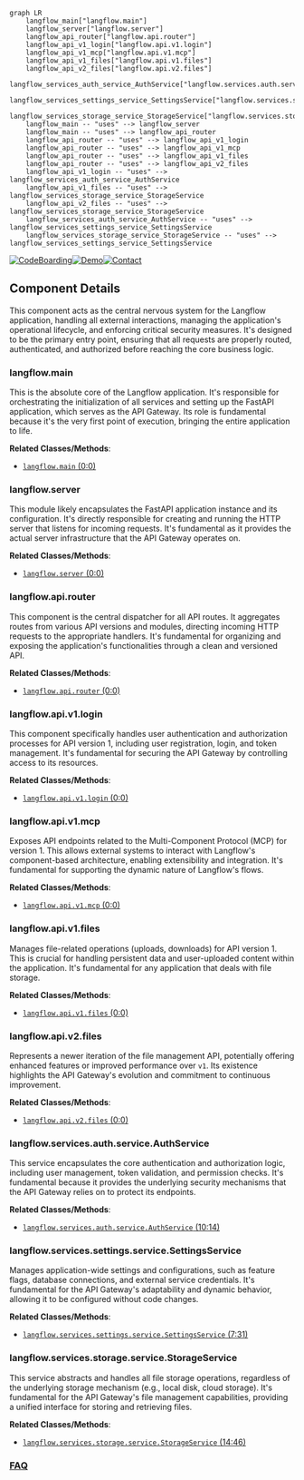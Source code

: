 ```mermaid
graph LR
    langflow_main["langflow.main"]
    langflow_server["langflow.server"]
    langflow_api_router["langflow.api.router"]
    langflow_api_v1_login["langflow.api.v1.login"]
    langflow_api_v1_mcp["langflow.api.v1.mcp"]
    langflow_api_v1_files["langflow.api.v1.files"]
    langflow_api_v2_files["langflow.api.v2.files"]
    langflow_services_auth_service_AuthService["langflow.services.auth.service.AuthService"]
    langflow_services_settings_service_SettingsService["langflow.services.settings.service.SettingsService"]
    langflow_services_storage_service_StorageService["langflow.services.storage.service.StorageService"]
    langflow_main -- "uses" --> langflow_server
    langflow_main -- "uses" --> langflow_api_router
    langflow_api_router -- "uses" --> langflow_api_v1_login
    langflow_api_router -- "uses" --> langflow_api_v1_mcp
    langflow_api_router -- "uses" --> langflow_api_v1_files
    langflow_api_router -- "uses" --> langflow_api_v2_files
    langflow_api_v1_login -- "uses" --> langflow_services_auth_service_AuthService
    langflow_api_v1_files -- "uses" --> langflow_services_storage_service_StorageService
    langflow_api_v2_files -- "uses" --> langflow_services_storage_service_StorageService
    langflow_services_auth_service_AuthService -- "uses" --> langflow_services_settings_service_SettingsService
    langflow_services_storage_service_StorageService -- "uses" --> langflow_services_settings_service_SettingsService
```
[![CodeBoarding](https://img.shields.io/badge/Generated%20by-CodeBoarding-9cf?style=flat-square)](https://github.com/CodeBoarding/GeneratedOnBoardings)[![Demo](https://img.shields.io/badge/Try%20our-Demo-blue?style=flat-square)](https://www.codeboarding.org/demo)[![Contact](https://img.shields.io/badge/Contact%20us%20-%20contact@codeboarding.org-lightgrey?style=flat-square)](mailto:contact@codeboarding.org)

## Component Details

This component acts as the central nervous system for the Langflow application, handling all external interactions, managing the application's operational lifecycle, and enforcing critical security measures. It's designed to be the primary entry point, ensuring that all requests are properly routed, authenticated, and authorized before reaching the core business logic.

### langflow.main
This is the absolute core of the Langflow application. It's responsible for orchestrating the initialization of all services and setting up the FastAPI application, which serves as the API Gateway. Its role is fundamental because it's the very first point of execution, bringing the entire application to life.


**Related Classes/Methods**:

- <a href="https://github.com/langflow-ai/langflow/blob/master/src/backend/base/langflow/main.py#L0-L0" target="_blank" rel="noopener noreferrer">`langflow.main` (0:0)</a>


### langflow.server
This module likely encapsulates the FastAPI application instance and its configuration. It's directly responsible for creating and running the HTTP server that listens for incoming requests. It's fundamental as it provides the actual server infrastructure that the API Gateway operates on.


**Related Classes/Methods**:

- <a href="https://github.com/langflow-ai/langflow/blob/master/src/backend/base/langflow/server.py#L0-L0" target="_blank" rel="noopener noreferrer">`langflow.server` (0:0)</a>


### langflow.api.router
This component is the central dispatcher for all API routes. It aggregates routes from various API versions and modules, directing incoming HTTP requests to the appropriate handlers. It's fundamental for organizing and exposing the application's functionalities through a clean and versioned API.


**Related Classes/Methods**:

- <a href="https://github.com/langflow-ai/langflow/blob/master/src/backend/base/langflow/api/router.py#L0-L0" target="_blank" rel="noopener noreferrer">`langflow.api.router` (0:0)</a>


### langflow.api.v1.login
This component specifically handles user authentication and authorization processes for API version 1, including user registration, login, and token management. It's fundamental for securing the API Gateway by controlling access to its resources.


**Related Classes/Methods**:

- <a href="https://github.com/langflow-ai/langflow/blob/master/src/backend/base/langflow/api/v1/login.py#L0-L0" target="_blank" rel="noopener noreferrer">`langflow.api.v1.login` (0:0)</a>


### langflow.api.v1.mcp
Exposes API endpoints related to the Multi-Component Protocol (MCP) for version 1. This allows external systems to interact with Langflow's component-based architecture, enabling extensibility and integration. It's fundamental for supporting the dynamic nature of Langflow's flows.


**Related Classes/Methods**:

- <a href="https://github.com/langflow-ai/langflow/blob/master/src/backend/base/langflow/api/v1/mcp.py#L0-L0" target="_blank" rel="noopener noreferrer">`langflow.api.v1.mcp` (0:0)</a>


### langflow.api.v1.files
Manages file-related operations (uploads, downloads) for API version 1. This is crucial for handling persistent data and user-uploaded content within the application. It's fundamental for any application that deals with file storage.


**Related Classes/Methods**:

- <a href="https://github.com/langflow-ai/langflow/blob/master/src/backend/base/langflow/api/v1/files.py#L0-L0" target="_blank" rel="noopener noreferrer">`langflow.api.v1.files` (0:0)</a>


### langflow.api.v2.files
Represents a newer iteration of the file management API, potentially offering enhanced features or improved performance over `v1`. Its existence highlights the API Gateway's evolution and commitment to continuous improvement.


**Related Classes/Methods**:

- <a href="https://github.com/langflow-ai/langflow/blob/master/src/backend/base/langflow/api/v2/files.py#L0-L0" target="_blank" rel="noopener noreferrer">`langflow.api.v2.files` (0:0)</a>


### langflow.services.auth.service.AuthService
This service encapsulates the core authentication and authorization logic, including user management, token validation, and permission checks. It's fundamental because it provides the underlying security mechanisms that the API Gateway relies on to protect its endpoints.


**Related Classes/Methods**:

- <a href="https://github.com/langflow-ai/langflow/blob/master/src/backend/base/langflow/services/auth/service.py#L10-L14" target="_blank" rel="noopener noreferrer">`langflow.services.auth.service.AuthService` (10:14)</a>


### langflow.services.settings.service.SettingsService
Manages application-wide settings and configurations, such as feature flags, database connections, and external service credentials. It's fundamental for the API Gateway's adaptability and dynamic behavior, allowing it to be configured without code changes.


**Related Classes/Methods**:

- <a href="https://github.com/langflow-ai/langflow/blob/master/src/backend/base/langflow/services/settings/service.py#L7-L31" target="_blank" rel="noopener noreferrer">`langflow.services.settings.service.SettingsService` (7:31)</a>


### langflow.services.storage.service.StorageService
This service abstracts and handles all file storage operations, regardless of the underlying storage mechanism (e.g., local disk, cloud storage). It's fundamental for the API Gateway's file management capabilities, providing a unified interface for storing and retrieving files.


**Related Classes/Methods**:

- <a href="https://github.com/langflow-ai/langflow/blob/master/src/backend/base/langflow/services/storage/service.py#L14-L46" target="_blank" rel="noopener noreferrer">`langflow.services.storage.service.StorageService` (14:46)</a>




### [FAQ](https://github.com/CodeBoarding/GeneratedOnBoardings/tree/main?tab=readme-ov-file#faq)